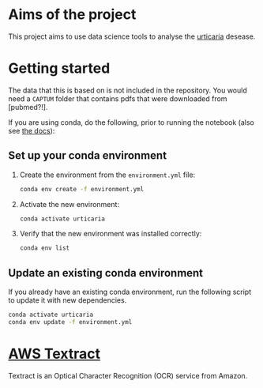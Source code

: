 # Aims of the project

This project aims to use data science tools to analyse the [urticaria](https://en.wikipedia.org/wiki/Hives) desease.

# Getting started

The data that this is based on is not included in the repository. You would need a `CAPTUM` folder that contains pdfs that were downloaded from \[pubmed?!\].

If you are using conda, do the following, prior to running the notebook (also see [the docs](https://docs.conda.io/projects/conda/en/latest/user-guide/tasks/manage-environments.html#creating-an-environment-from-an-environment-yml-file)):

## Set up your conda environment

1. Create the environment from the `environment.yml` file:  
    ``` bash
    conda env create -f environment.yml
    ```
2. Activate the new environment:
    ``` bash
    conda activate urticaria
    ```
3. Verify that the new environment was installed correctly:
    ``` bash
    conda env list
    ```

## Update an existing conda environment

If you already have an existing conda environment, run the following script to update it with new dependencies.

``` bash
conda activate urticaria
conda env update -f environment.yml
```

# [AWS Textract](https://aws.amazon.com/textract/)

Textract is an Optical Character Recognition (OCR) service from Amazon.